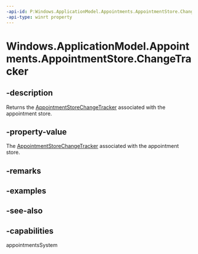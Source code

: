 ```yaml
---
-api-id: P:Windows.ApplicationModel.Appointments.AppointmentStore.ChangeTracker
-api-type: winrt property
---
```


<!-- Property syntax
public Windows.ApplicationModel.Appointments.AppointmentStoreChangeTracker ChangeTracker { get; }
-->

# Windows.ApplicationModel.Appointments.AppointmentStore.ChangeTracker

## -description
Returns the [AppointmentStoreChangeTracker](appointmentstorechangetracker.md) associated with the appointment store.

## -property-value
The [AppointmentStoreChangeTracker](appointmentstorechangetracker.md) associated with the appointment store.

## -remarks

## -examples

## -see-also

## -capabilities
appointmentsSystem
